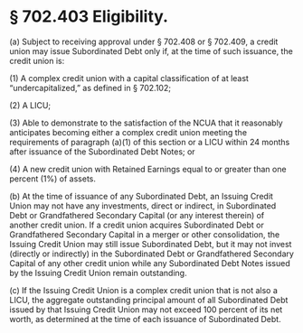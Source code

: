 # § 702.403   Eligibility.

(a) Subject to receiving approval under § 702.408 or § 702.409, a credit union may issue Subordinated Debt only if, at the time of such issuance, the credit union is:


(1) A complex credit union with a capital classification of at least “undercapitalized,” as defined in § 702.102;


(2) A LICU;


(3) Able to demonstrate to the satisfaction of the NCUA that it reasonably anticipates becoming either a complex credit union meeting the requirements of paragraph (a)(1) of this section or a LICU within 24 months after issuance of the Subordinated Debt Notes; or


(4) A new credit union with Retained Earnings equal to or greater than one percent (1%) of assets.


(b) At the time of issuance of any Subordinated Debt, an Issuing Credit Union may not have any investments, direct or indirect, in Subordinated Debt or Grandfathered Secondary Capital (or any interest therein) of another credit union. If a credit union acquires Subordinated Debt or Grandfathered Secondary Capital in a merger or other consolidation, the Issuing Credit Union may still issue Subordinated Debt, but it may not invest (directly or indirectly) in the Subordinated Debt or Grandfathered Secondary Capital of any other credit union while any Subordinated Debt Notes issued by the Issuing Credit Union remain outstanding.


(c) If the Issuing Credit Union is a complex credit union that is not also a LICU, the aggregate outstanding principal amount of all Subordinated Debt issued by that Issuing Credit Union may not exceed 100 percent of its net worth, as determined at the time of each issuance of Subordinated Debt.




